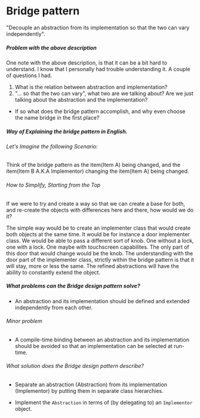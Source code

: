 # Bridge pattern
"Decouple an abstraction from its implementation so that the two can vary independently".

##### Problem with the above description
One note with the above description, is that it can be a bit hard to understand.
I know that I personally had trouble understanding it. A couple of questions I had.
1. What is the relation between abstraction and implementation?
2. "... so that the two can vary", what two are we talking about? Are we just talking
about the abstraction and the implementation?
  * If so what does the bridge pattern accomplish, and why even choose the name
  bridge in the first place?

##### Way of Explaining the bridge pattern in English.
###### Let's Imagine the following Scenario:
Think of the bridge pattern as the item(Item A) being changed, and the
item(Item B A.K.A Implementor) changing the item(Item A) being changed.

###### How to Simplify, Starting from the Top
If we were to try and create a way so that we can create a base for both, and
re-create the objects with differences here and there, how would we do it?

The simple way would be to create an implementer class that would create both
objects at the same time. It would be for instance a door implementer class.
We would be able to pass a different sort of knob. One without a lock, one
with a lock. One maybe with touchscreen capabilites. The only part of this door
that would change would be the knob. The understanding with the door part of the
implementer class, strictly within the bridge pattern is that it will stay, more
or less the same. The refined abstractions will have the ability to constantly
extend the object.

##### What problems can the Bridge design pattern solve?
* An abstraction and its implementation should be defined and extended
 independently from each other.
###### Minor problem
* A compile-time binding between an abstraction and its implementation
should be avoided so that an implementation can be selected at run-time.

###### What solution does the Bridge design pattern describe?
* Separate an abstraction (Abstraction) from its implementation (Implementor)
by putting them in separate class hierarchies.

* Implement the `Abstraction` in terms of (by delegating to) an `Implementor` object.
